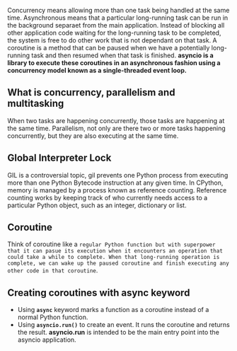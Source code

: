 Concurrency means allowing more than one task being handled at the same time.
Asynchronous means that a particular long-running task can be run in the background separaet from the main application. Instead of blocking all other application code waiting for the long-running task to be completed, the system is free to do other work that is not dependant on that task.
A coroutine is a method that can be paused when we have a potentially long-running task and then resumed when that task is finished. **asyncio is a library to execute these coroutines in an asynchronous fashion using a concurrency model known as a single-threaded event loop.**

## What is concurrency, parallelism and multitasking
When two tasks are happening concurrently, those tasks are happening at the same time.
Parallelism, not only are there two or more tasks happening concurrently, but they are also executing at the same time.

## Global Interpreter Lock
GIL is a controversial topic, gil prevents one Python process from executing more than one Python Bytecode instruction at any given time. In CPython, memory is managed by a process known as reference counting. Reference counting works by keeping track of who currently needs access to a particular Python object, such as an integer, dictionary or list.


## Coroutine
Think of coroutine like a `regular Python function but with superpower that it can pasue its execution when it encounters an operation that could take a while to complete. When that long-running operation is complete, we can wake up the paused coroutine and finish executing any other code in that coroutine`.

## Creating coroutines with async keyword
* Using **`async`** keyword marks a function as a coroutine instead of a normal Python function.
* Using **`asyncio.run()`** to create an event. It runs the coroutine and returns the result. **asyncio.run** is intended to be the main entry point into the asyncio application.